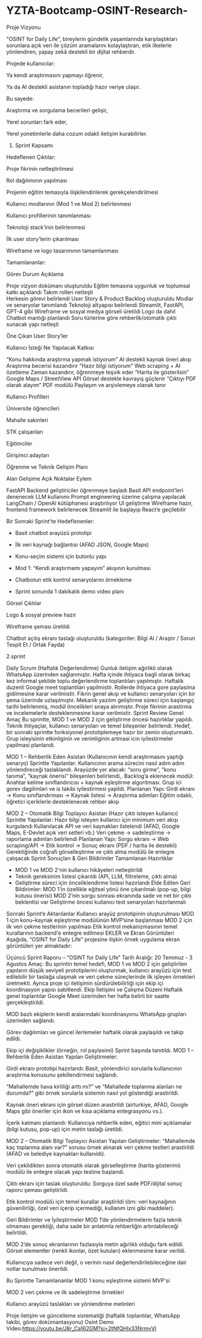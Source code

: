 # YZTA-Bootcamp-OSINT-Research-
Proje Vizyonu

"OSINT for Daily Life", bireylerin gündelik yaşamlarında karşılaştıkları sorunlara açık veri ile çözüm aramalarını kolaylaştıran, etik ilkelerle yönlendiren, yapay zekâ destekli bir dijital rehberdir.

Projede kullanıcılar:

Ya kendi araştırmasını yapmayı öğrenir,

Ya da AI destekli asistanın topladığı hazır veriye ulaşır.


Bu sayede:

Araştırma ve sorgulama becerileri gelişir,

Yerel sorunları fark eder,

Yerel yonetimlerle daha cozum odakli iletişim kurabilirler.





 1. Sprint Kapsamı

 Hedeflenen Çıktılar:

Proje fikrinin netleştirilmesi

Rol dağılımının yapılması

Projenin eğitim temasıyla ilişkilendirilerek gerekçelendirilmesi

Kullanıcı modlarının (Mod 1 ve Mod 2) belirlenmesi

Kullanıcı profillerinin tanımlanması

Teknoloji stack’inin belirlenmesi

İlk user story'lerin çıkarılması

Wireframe ve logo tasarımının tamamlanması


 Tamamlananlar:

Görev	Durum	Açıklama

Proje vizyon dokümanı oluşturuldu		Eğitim temasına uygunluk ve toplumsal katkı açıklandı
Takım rolleri netleşti	
Herkesin görevi belirlendi
User Story & Product Backlog oluşturuldu		Modlar ve senaryolar tanımlandı
Teknoloji altyapısı belirlendi	Streamlit, FastAPI, GPT-4 gibi
Wireframe ve sosyal medya görseli üretildi		Logo da dahil
Chatbot mantığı planlandı		Soru türlerine göre rehberlik/otomatik çıktı sunacak yapı netleşti





 Öne Çıkan User Story’ler

Kullanıcı İsteği	Ne Yapılacak	Katkısı

“Konu hakkında araştırma yapmak istiyorum”	AI destekli kaynak öneri akışı	Araştırma becerisi kazandırır
“Hazır bilgi istiyorum”	Web scraping + AI özetleme	Zaman kazandırır, öğrenmeye teşvik eder
“Harita ile gösterilsin”	Google Maps / StreetView API	Görsel destekle kavrayış güçlenir
“Çıktıyı PDF olarak alayım”	PDF modülü	Paylaşım ve arşivlemeye olanak tanır





 Kullanıcı Profilleri

 Üniversite öğrencileri

 Mahalle sakinleri

 STK çalışanları

 Eğitimciler

 Girişimci adayları





Öğrenme ve Teknik Gelişim Planı

Alan	Gelişime Açık Noktalar	Eylem

FastAPI	Backend geliştiriciler öğrenmeye başladı	Basit API endpoint’leri denenecek
LLM kullanımı	Prompt engineering üzerine çalışma yapılacak	LangChain / OpenAI kütüphanesi araştırılıyor
UI geliştirme	Wireframe hazır, frontend framework belirlenecek	Streamlit ile başlayıp React’e geçilebilir





 Bir Sonraki Sprint'te Hedeflenenler:

- Basit chatbot arayüzü prototipi

- İlk veri kaynağı bağlantısı (AFAD JSON, Google Maps)

- Konu-seçim sistemi için butonlu yapı

- Mod 1: “Kendi araştırmamı yapayım” akışının kurulması

- Chatbotun etik kontrol senaryolarını örnekleme

- Sprint sonunda 1 dakikalık demo video planı




 Görsel Çıktılar

 Logo & sosyal preview hazır

 Wireframe şeması üretildi

Chatbot açılış ekranı taslağı oluşturuldu (kategoriler: Bilgi Al / Araştır / Sorun Tespit Et / Ortak Fayda)


2.sprint

Daily Scrum (Haftalık Değerlendirme)
Gunluk iletişim ağırlıklı olarak WhatsApp üzerinden sağlanmıştır.
Hafta içinde ihtiyaca bagli olarak birkaç kez informal şekilde toplu değerlendirme toplantıları yapılmıştır.
Haftalik duzenli Google meet toplantilari yapilmistir.
Rollerde ihtiyaca gore paylasima gidilmesine karar verilmistir.
Fikrin genel akışı ve kullanıcı senaryoları için bir şema üzerinde uzlaşılmıştır.
Mekanik yazılım geliştirme süreci için başlangıç tarihi belirlenmiş, modül öncelikleri sıraya alınmıştır.
Proje fikrinin arastirma ve incelemelerle desteklenmesine karar verilmistir.
 Sprint Review
 Genel Amaç
Bu sprintte, MOD 1 ve MOD 2 için geliştirme öncesi hazırlıklar yapıldı. Teknik ihtiyaçlar, kullanıcı senaryoları ve temel bileşenler belirlendi. Hedef, bir sonraki sprintte fonksiyonel prototiplemeye hazır bir zemin oluşturmaktı. Grup isleyisinin etkinliginin ve verimliginin artmasi icin iyilestirmeler yapilmasi planlandi.


MOD 1 – Rehberlik Eden Asistan (Kullanıcının kendi araştırmasını yaptığı senaryo)
Sprintte Yapılanlar:
Kullanıcının arama sürecini nasıl adım adım yönlendireceği taslaklandı.
Arayüzde yer alacak: “soru girme”, “konu tanıma”, “kaynak önerisi” bileşenleri belirlendi,.
Backlog’a eklenecek modül: Anahtar kelime sınıflandırıcısı + kaynak eşleştirme algoritması.
Grup ici gorev dagilimlari ve is takibi iyilestirmesi yapildi.
Planlanan Yapı:
Girdi ekranı → Konu sınıflandırması → Kaynak listesi → Araştırma adımları
Eğitim odaklı, öğretici içeriklerle desteklenecek rehber akışı


 MOD 2 – Otomatik Bilgi Toplayıcı Asistan (Hazır çıktı isteyen kullanıcı)
Sprintte Yapılanlar:
Hazır bilgi isteyen kullanıcı için minimum veri akışı kurgulandı
Kullanılacak API ve veri kaynakları listelendi (AFAD, Google Maps, E-Devlet açık veri setleri vb.)
Veri çekme → sadeleştirme → raporlama adımları belirlendi
Planlanan Yapı:
Sorgu ekranı → Web scraping/API → Etik kontrol → Sonuç ekranı (PDF / harita ile destekli)
Gerektiğinde coğrafi görselleştirme ve çıktı alma modülü ile entegre çalışacak
Sprint Sonuçları & Geri Bildirimler
Tamamlanan Hazırlıklar
 - MOD 1 ve MOD 2'nin kullanıcı hikâyeleri netleştirildi
 - Teknik gereksinim listesi çıkarıldı (API, LLM, filtreleme, çıktı alma)
 -  Geliştirme süreci için önceliklendirme listesi hazırlandı
Elde Edilen Geri Bildirimler:
MOD 1'in özellikle eğitsel yönü öne çıkarılmalı (pop-up, bilgi kutusu önerisi)
MOD 2’nin sorgu sonrası ekranında sade ve net bir çıktı beklentisi var
Geliştirme öncesi kullanıcı test senaryoları hazırlanmalı

 Sonraki Sprint’e Aktarılanlar
Kullanıcı arayüz prototipinin oluşturulması
MOD 1 için konu–kaynak eşleştirme modülünün MVP’sine başlanması
MOD 2 için ilk veri çekme testlerinin yapılması
Etik kontrol mekanizmasının temel kurallarının backend'e entegre edilmesi
EKLER ve Ekran Görüntüleri
Aşağıda, “OSINT for Daily Life” projesine ilişkin örnek uygulama ekran görüntüleri yer almaktadır:



Üçüncü Sprint Raporu – “OSINT for Daily Life”
Tarih Aralığı: 20 Temmuz - 3 Agustos
Amaç: Bu sprintin temel hedefi, MOD 1 ve MOD 2 için geliştirilen yapıların düşük seviyeli prototiplerini oluşturmak, kullanıcı arayüzü için test edilebilir bir taslağa ulaşmak ve veri çekme süreçlerinde ilk işleyen örnekleri üretmekti. Ayrıca proje içi iletişimin sürdürülebilirliği için ekip içi koordinasyon yapısı sabitlendi.
Ekip İletişimi ve Çalışma Düzeni
Haftalık genel toplantılar Google Meet üzerinden her hafta belirli bir saatte gerçekleştirildi.


MOD bazlı ekiplerin kendi aralarındaki koordinasyonu WhatsApp grupları üzerinden sağlandı.


Görev dağılımları ve güncel ilerlemeler haftalık olarak paylaşıldı ve takip edildi.


Ekip içi değişiklikler (örneğin, rol paylasimi) Sprint başında tanıtıldı.
MOD 1 – Rehberlik Eden Asistan
Yapılan Geliştirmeler:


Girdi ekranı prototipi hazırlandı: Basit, yönlendirici sorularla kullanıcının araştırma konusunu şekillendirmesi sağlandı.


“Mahallemde hava kirliliği arttı mı?” ve “Mahallede toplanma alanları ne durumda?” gibi örnek sorularla sistemin nasıl yol gösterdiği arastirildi.


Kaynak öneri ekranı için görsel düzen arastirildi (airturkiye, AFAD, Google Maps gibi öneriler için ikon ve kısa açıklama entegrasyonu vs.).


İçerik katmanı planlandı: Kullanıcıya rehberlik eden, eğitici mini açıklamalar (bilgi kutusu, pop-up) için metin taslağı üretildi.


 MOD 2 – Otomatik Bilgi Toplayıcı Asistan
Yapılan Geliştirmeler:
“Mahallemde kaç toplanma alanı var?” sorusu örnek alınarak veri çekme testleri arastirildi (AFAD ve belediye kaynakları kullanıldı).


Veri çekildikten sonra otomatik olarak görselleştirme (harita gösterimi) modülü ile entegre olacak yapı testine başlandi.


Çıktı ekranı için taslak oluşturuldu: Sorguya özel sade PDF/dijital sonuç raporu şeması geliştirildi.


Etik kontrol modülü için temel kurallar araştirildi (örn: veri kaynağının güvenilirliği, özel veri içerip içermediği, kullanım izni gibi maddeler).


Geri Bildirimler ve İyileştirmeler
MOD 1’de yönlendirmelerin fazla teknik olmaması gerektiği, daha sade bir anlatımla rehberliğin artırılabileceği belirtildi.


MOD 2’de sonuç ekranlarının fazlasıyla metin ağırlıklı olduğu fark edildi. Görsel elementler (renkli ikonlar, özet kutuları) eklenmesine karar verildi.


Kullanıcıya sadece veri değil, o verinin nasıl değerlendirilebileceğine dair notlar sunulması önerildi.


 Bu Sprintte Tamamlananlar
MOD 1 konu eşleştirme sistemi MVP'si


MOD 2 veri çekme ve ilk sadeleştirme örnekleri


Kullanıcı arayüzü taslakları ve yönlendirme metinleri


Proje iletişim ve güncelleme sistematiği (haftalık toplantılar, WhatsApp takibi, görev dokümantasyonu)
Osint Demo Video:https://youtu.be/J8r_Ca162GM?si=2tNfQHlx33NrmvVl










